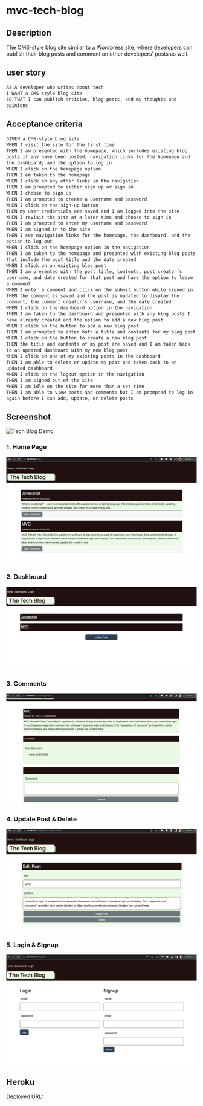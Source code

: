 # mvc-tech-blog

## Description 
The  CMS-style blog site similar to a Wordpress site, where developers can publish their blog posts and comment on other developers’ posts as well.



## user story
```
AS A developer who writes about tech
I WANT a CMS-style blog site
SO THAT I can publish articles, blog posts, and my thoughts and opinions
```

## Acceptance criteria
```
GIVEN a CMS-style blog site
WHEN I visit the site for the first time
THEN I am presented with the homepage, which includes existing blog posts if any have been posted; navigation links for the homepage and the dashboard; and the option to log in
WHEN I click on the homepage option
THEN I am taken to the homepage
WHEN I click on any other links in the navigation
THEN I am prompted to either sign up or sign in
WHEN I choose to sign up
THEN I am prompted to create a username and password
WHEN I click on the sign-up button
THEN my user credentials are saved and I am logged into the site
WHEN I revisit the site at a later time and choose to sign in
THEN I am prompted to enter my username and password
WHEN I am signed in to the site
THEN I see navigation links for the homepage, the dashboard, and the option to log out
WHEN I click on the homepage option in the navigation
THEN I am taken to the homepage and presented with existing blog posts that include the post title and the date created
WHEN I click on an existing blog post
THEN I am presented with the post title, contents, post creator’s username, and date created for that post and have the option to leave a comment
WHEN I enter a comment and click on the submit button while signed in
THEN the comment is saved and the post is updated to display the comment, the comment creator’s username, and the date created
WHEN I click on the dashboard option in the navigation
THEN I am taken to the dashboard and presented with any blog posts I have already created and the option to add a new blog post
WHEN I click on the button to add a new blog post
THEN I am prompted to enter both a title and contents for my blog post
WHEN I click on the button to create a new blog post
THEN the title and contents of my post are saved and I am taken back to an updated dashboard with my new blog post
WHEN I click on one of my existing posts in the dashboard
THEN I am able to delete or update my post and taken back to an updated dashboard
WHEN I click on the logout option in the navigation
THEN I am signed out of the site
WHEN I am idle on the site for more than a set time
THEN I am able to view posts and comments but I am prompted to log in again before I can add, update, or delete posts
```
## Screenshot
![Tech Blog Demo](./public/images/MVC_Tech_Blog.gif)


### 1. Home Page
![Home Page](./public/images/homepage.png)

### 2. Dashboard
![Dashboard](./public/images/dashboard.png)

### 3. Comments
![New Comment](./public/images/newcomment.png)

### 4. Update Post & Delete
![Update Post](./public/images/updatepost.png)

### 5. Login & Signup
![Login and Singup](./public/images/login.png)

## Heroku
Deployed URL: 

